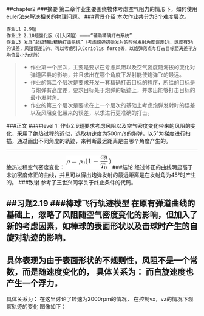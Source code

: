 ##chapter2
###摘要
第二章作业主要围绕物体考虑空气阻力的情形下，如何使用euler法来解决相关的物理问题。
###背景介绍
本次作业共分为3个难度层次。

    作业L1 2.9题
    作业L2 2.10题强化版（引入风阻）————“辅助精确打击系统”
    作业L3 发展“超级辅助精确打击系统”（考虑炮弹初始发射的时候发射角度误差1%，速度有5%的误差，风阻误差10%，可以考虑引入Coriolis force等，以炮弹落点与打击目标距离差平方均值最小为优胜）
> - 作业第一个层次，主要是要求在考虑风阻以及空气密度随海拔的变化对弹道区县的影响，并且求出在哪个角度下发射能使炮弹飞的最远。
> - 作业的第二个层次是要求开发一套精确打击目标的程序，所给的目标是与炮弹有高度差，要求目标处于炮弹的轨迹上，并求出能够打击目标的最小发射角。
> - 作业的第三个层次是要求在上一个层次的基础上考虑炮弹发射时的误差以及风阻变化带来的误差，以求进行更准确的打击。

###正文
####level 1:
作业2.9题要求考虑风阻以及空气密度变化带来的风阻的变化，采用了绝热过程的近似，选取初速度为500m/s的炮弹，以5°为梯度进行扫描，通过画出不同角度的轨迹，来判断最远距离是由哪个角度产生的。
__________
绝热过程空气密度变化：
![](https://github.com/fxdhi/computationalphysics_N2013301020017/blob/master/chapter2/gif.latex.gif)
###结论
经过修正的曲线明显高于未加密度修正的曲线，并且可以得出炮弹发射的最远距离是在发射角为45°时产生的。
###致谢
参考了王世兴同学关于终止条件的代码。

##习题2.19
###棒球飞行轨迹模型
在原有弹道曲线的基础上，忽略了风阻随空气密度变化的影响，但加入了新的考虑因素，如棒球的表面形状以及击球时产生的自旋对轨迹的影响。
----------
具体表现为由于表面形状的不规则性，风阻不是一个常数，而是随速度变化的，
具体关系为：
而自旋速度也产生一个浮力，
----------
具体关系为：
在这里讨论了转速为2000rpm的情况，
在控制vx，vz的情况下观察轨迹的变化
图像如下：
